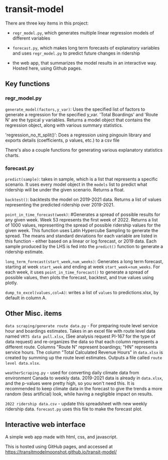 # transit-model

There are three key items in this project:

- `regr_model.py`, which generates multiple linear regression models of different variables

- `forecast.py`, which makes long term forecasts of explanatory variables and uses `regr_model.py` to predict future changes in ridership 

- the web app, that summarizes the model results in an interactive way. Hosted here, using Github pages.

## Key functions
### regr_model.py
`generate_model(factors,y_var)`: Uses the specified list of factors to generate a regression for the specified y_var. 'Total Boardings' and 'Route N' are the typical y variables. Returns a model object that contains the regression object, along with various summary statistics.

'regression_no_tt_split()': Does a regression using pingouin library and exports details (coefficients, p values, etc.) to a csv file

There's also a couple functions for generating various explanatory statistics charts.

### forecast.py

`predict(sample)`: takes in sample, which is a list that represents a specific scenario. It uses every model object in the `models` list to predict what ridership will be under the given scenario. Returns a float.

`backtest()`: backtests the model on 2019-2021 data. Returns a list of values representing the predicted ridership over 2019-2021.

`point_in_time_forecast(week)`: #Generates a spread of possible results for any given week. Week 53 represents the first week of 2022. Returns a list of 1000 values, representing the spread of possible ridership values for the given week. This function uses Latin Hypercube Sampling to generate the spread. The means and standard deviations for each variable are listed in this function - either based on a linear or log forecast, or 2019 data. Each sample produced by the LHS is fed into the `predict()` function to generate a ridership estimate.

`long_term_forecast(start_week,num_weeks)`: Generates a long term forecast, starting at week `start_week` and ending at week `start_week`+`num_weeks`. For each week, it uses `point_in_time_forecast()` to generate a spread of possible values, then plots the forecast, backtest, and true values using plotly.

`dump_to_excel(values,col=A)`: writes a list of `values` to predictions.xlsx, by default in column A.


## Other Misc. items
`data scraping/generate route data.py` - For preparing route level service hour and boardings estimates. Takes in an excel file with route level data named `VRTS data pull.xlsx`, (See analysis request PI-167 for the type of data request) and re-organizes the data so that each column represents a different route. Columns "Route N" represent boardings; "HN" represents service hours. The column "Total Calculated Revenue Hours" in `data.xlsx` is created by summing up the route level estimates. Outputs a file called `route level data.xlsx`.

`weatherScraping.py` - used for converting daily climate data from environment Canada to weekly data. 2019-2021 data is already in `data.xlsx`, and the p-values were pretty high, so you won't need this. It is recommended to keep climate data in the forecast to give the trends a more random (less artificial) look, while having a negligible impact on results.

`2022 ridership data.csv` - update this spreadsheet with new weekly ridership data. `forecast.py` uses this file to make the forecast plot.

## Interactive web interface
A simple web app made with html, css, and javascript.

This is hosted using GitHub pages, and accessed at https://transitmodelmoonshot.github.io/transit-model/
